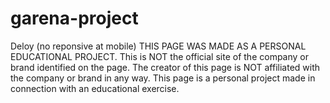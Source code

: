 # garena-project
Deloy (no reponsive at mobile)
THIS PAGE WAS MADE AS A PERSONAL EDUCATIONAL PROJECT. 
This is NOT the official site of the company or brand identified on the page.
The creator of this page is NOT affiliated with the company or brand in any way. 
This page is a personal project made in connection with an educational exercise.
